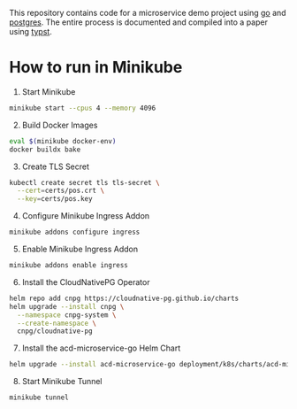 This repository contains code for a microservice demo project using [go](https://go.dev/doc/) and [postgres](https://www.postgresql.org/).
The entire process is documented and compiled into a paper using [typst](https://typst.app/).

# How to run in Minikube

1. Start Minikube
```bash
minikube start --cpus 4 --memory 4096
```

2. Build Docker Images
```bash
eval $(minikube docker-env)
docker buildx bake
```

3. Create TLS Secret
```bash
kubectl create secret tls tls-secret \
  --cert=certs/pos.crt \
  --key=certs/pos.key
```

4. Configure Minikube Ingress Addon
```bash
minikube addons configure ingress
```

5. Enable Minikube Ingress Addon
```bash
minikube addons enable ingress
```

6. Install the CloudNativePG Operator
```bash
helm repo add cnpg https://cloudnative-pg.github.io/charts
helm upgrade --install cnpg \
  --namespace cnpg-system \
  --create-namespace \
  cnpg/cloudnative-pg
```

7. Install the acd-microservice-go Helm Chart
```bash
helm upgrade --install acd-microservice-go deployment/k8s/charts/acd-microservice-go
```

8. Start Minikube Tunnel
```bash
minikube tunnel
```
